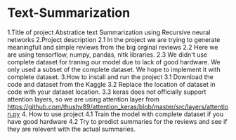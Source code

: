 # Text-Summarization
1.Title of project
   Abstratice text Summarization using Recursive neural networks
2.Project description
   2.1 In the project we are trying to generate meaningfull and simple reviews from the big orginal reviews
   2.2 Here we are using tensorflow, numpy, pandas, nltk libraries.
   2.3 We didn't use complete dataset for traning our model due to lack of good hardware. We only used a subset of the complete dataset.
       We hope to implement it with complete dataset.
3.How to install and run the project
   3.1 Download the code and dataset from the Kaggle
   3.2 Replace the location of dataset in code with your dataset location.
   3.3 keras does not officially support attention layers, so we are using attention layer from
	https://github.com/thushv89/attention_keras/blob/master/src/layers/attention.py
4. How to use project
   4.1 Train the model with complete dataset if you have good hardware
   4.2 Try to predict summaries for the reviews and see if they are relevent with the actual summaries.
